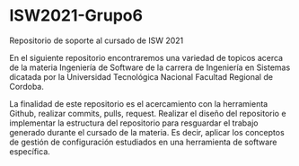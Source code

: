 # ISW2021-Grupo6
Repositorio de soporte al cursado de ISW 2021

En el siguiente repositorio encontraremos una variedad de topicos acerca de la materia Ingeniería de Software 
de la carrera de Ingeniería en Sistemas dicatada por la Universidad Tecnológica Nacional Facultad Regional de Cordoba.

La finalidad de este repositorio es el acercamiento con la herramienta Github, realizar commits, pulls, request. Realizar
el diseño del repositorio e implementar la estructura del repositorio para resguardar el trabajo generado durante el cursado de la materia.
Es decir, aplicar los conceptos de gestión de configuración estudiados en una herramienta de software específica. 
